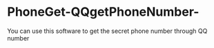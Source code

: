 # PhoneGet-QQgetPhoneNumber-
You can use this software to get the secret phone number through QQ number
